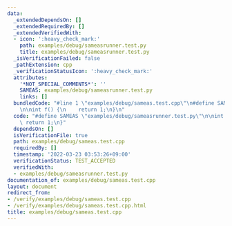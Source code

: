 ```yaml
---
data:
  _extendedDependsOn: []
  _extendedRequiredBy: []
  _extendedVerifiedWith:
  - icon: ':heavy_check_mark:'
    path: examples/debug/sameasrunner.test.py
    title: examples/debug/sameasrunner.test.py
  _isVerificationFailed: false
  _pathExtension: cpp
  _verificationStatusIcon: ':heavy_check_mark:'
  attributes:
    '*NOT_SPECIAL_COMMENTS*': ''
    SAMEAS: examples/debug/sameasrunner.test.py
    links: []
  bundledCode: "#line 1 \"examples/debug/sameas.test.cpp\"\n#define SAMEAS \"examples/debug/sameasrunner.test.py\"\
    \n\nint f() {\n    return 1;\n}\n"
  code: "#define SAMEAS \"examples/debug/sameasrunner.test.py\"\n\nint f() {\n   \
    \ return 1;\n}"
  dependsOn: []
  isVerificationFile: true
  path: examples/debug/sameas.test.cpp
  requiredBy: []
  timestamp: '2022-03-23 03:53:26+09:00'
  verificationStatus: TEST_ACCEPTED
  verifiedWith:
  - examples/debug/sameasrunner.test.py
documentation_of: examples/debug/sameas.test.cpp
layout: document
redirect_from:
- /verify/examples/debug/sameas.test.cpp
- /verify/examples/debug/sameas.test.cpp.html
title: examples/debug/sameas.test.cpp
---
```

